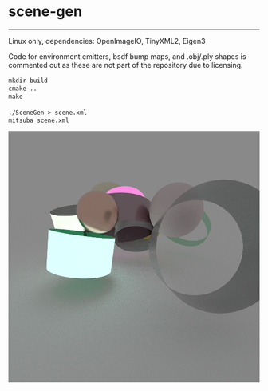 # scene-gen

---

Linux only, dependencies: OpenImageIO, TinyXML2, Eigen3

Code for environment emitters, bsdf bump maps, and .obj/.ply shapes is commented out as these are not part of the repository due to licensing.

```
mkdir build
cmake ..
make

./SceneGen > scene.xml
mitsuba scene.xml
```

![Example](resources/example.png)
